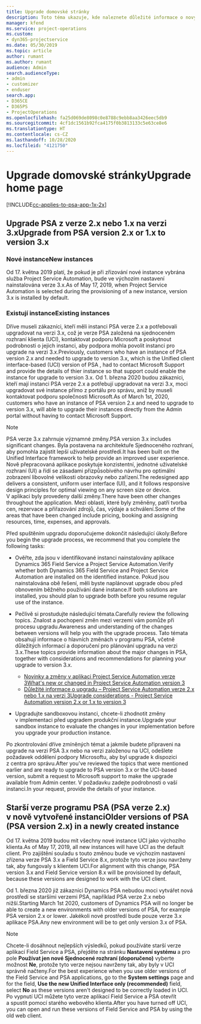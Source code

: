 ```yaml
---
title: Upgrade domovské stránky
description: Toto téma ukazuje, kde naleznete důležité informace o nových a změněných funkcích aplikace Dynamics 365 Project Service Automation a o procesu upgradu na nejnovější verzi.
manager: kfend
ms.service: project-operations
ms.custom:
- dyn365-projectservice
ms.date: 05/30/2019
ms.topic: article
author: rumant
ms.author: rumant
audience: Admin
search.audienceType:
- admin
- customizer
- enduser
search.app:
- D365CE
- D365PS
- ProjectOperations
ms.openlocfilehash: fa25d069de8098c0e8788c9ebb8aa3426eec5db9
ms.sourcegitcommit: 4cf1dc1561b92fca4175f0b3813133c5e63ce8e6
ms.translationtype: HT
ms.contentlocale: cs-CZ
ms.lasthandoff: 10/28/2020
ms.locfileid: "4121750"
---
```

# <a name="upgrade-home-page"></a><span data-ttu-id="4af29-103">Upgrade domovské stránky</span><span class="sxs-lookup"><span data-stu-id="4af29-103">Upgrade home page</span></span>

[!INCLUDE[cc-applies-to-psa-app-1x-2x](../includes/cc-applies-to-psa-app-1x-2x.md)]

## <a name="upgrade-from-psa-version-2x-or-1x-to-version-3x"></a><span data-ttu-id="4af29-104">Upgrade PSA z verze 2.x nebo 1.x na verzi 3.x</span><span class="sxs-lookup"><span data-stu-id="4af29-104">Upgrade from PSA version 2.x or 1.x to version 3.x</span></span>

### <a name="new-instances"></a><span data-ttu-id="4af29-105">Nové instance</span><span class="sxs-lookup"><span data-stu-id="4af29-105">New instances</span></span>

<span data-ttu-id="4af29-106">Od 17. května 2019 platí, že pokud je při zřizování nové instance vybrána služba Project Service Automation, bude ve výchozím nastavení nainstalována verze 3.x.</span><span class="sxs-lookup"><span data-stu-id="4af29-106">As of May 17, 2019, when Project Service Automation is selected during the provisioning of a new instance, version 3.x is installed by default.</span></span>

### <a name="existing-instances"></a><span data-ttu-id="4af29-107">Existují instance</span><span class="sxs-lookup"><span data-stu-id="4af29-107">Existing instances</span></span>

<span data-ttu-id="4af29-108">Dříve museli zákazníci, kteří měli instanci PSA verze 2.x a potřebovali upgradovat na verzi 3.x, což je verze PSA založená na sjednoceném rozhraní klienta (UCI), kontaktovat podporu Microsoft a poskytnout podrobnosti o jejich instanci, aby podpora mohla povolit instanci pro upgrade na verzi 3.x.</span><span class="sxs-lookup"><span data-stu-id="4af29-108">Previously, customers who have an instance of PSA version 2.x and needed to upgrade to version 3.x, which is the Unified client interface-based (UCI) version of PSA , had to contact Microsoft Support and provide the details of thier instance so that support could enable the instance for upgrade to version 3.x.</span></span> <span data-ttu-id="4af29-109">Od 1. března 2020 budou zákazníci, kteří mají instanci PSA verze 2.x a potřebují upgradovat na verzi 3.x, moci upgradovat své instance přímo z portálu pro správu, aniž by museli kontaktovat podporu společnosti Microsoft.</span><span class="sxs-lookup"><span data-stu-id="4af29-109">As of March 1st, 2020, customers who have an instance of PSA version 2.x and need to upgrade to version 3.x, will able to upgrade their instances directly from the Admin portal without having to contact Microsoft Support.</span></span>  

> [!NOTE]
> <span data-ttu-id="4af29-110">PSA verze 3.x zahrnuje významné změny.</span><span class="sxs-lookup"><span data-stu-id="4af29-110">PSA version 3.x includes significant changes.</span></span> <span data-ttu-id="4af29-111">Byla postavena na architektuře Sjednoceného rozhraní, aby pomohla zajistit lepší uživatelské prostředí.</span><span class="sxs-lookup"><span data-stu-id="4af29-111">It has been built on the Unified Interface framework to help provide an improved user experience.</span></span> <span data-ttu-id="4af29-112">Nově přepracovaná aplikace poskytuje konzistentní, jednotné uživatelské rozhraní (UI) a řídí se zásadami přizpůsobivého návrhu pro optimální zobrazení libovolné velikosti obrazovky nebo zařízení.</span><span class="sxs-lookup"><span data-stu-id="4af29-112">The redesigned app delivers a consistent, uniform user interface (UI), and it follows responsive design principles for optimal viewing on any screen size or device.</span></span> <span data-ttu-id="4af29-113">V aplikaci byly provedeny další změny.</span><span class="sxs-lookup"><span data-stu-id="4af29-113">There have been other changes throughout the application.</span></span> <span data-ttu-id="4af29-114">Mezi oblasti, které byly změněny, patří tvorba cen, rezervace a přiřazování zdrojů, čas, výdaje a schválení.</span><span class="sxs-lookup"><span data-stu-id="4af29-114">Some of the areas that have been changed include pricing, booking and assigning resources, time, expenses, and approvals.</span></span>

<span data-ttu-id="4af29-115">Před spuštěním upgradu doporučujeme dokončit následující úkoly:</span><span class="sxs-lookup"><span data-stu-id="4af29-115">Before you begin the upgrade process, we recommend that you complete the following tasks:</span></span>

- <span data-ttu-id="4af29-116">Ověřte, zda jsou v identifikované instanci nainstalovány aplikace Dynamics 365 Field Service a Project Service Automation.</span><span class="sxs-lookup"><span data-stu-id="4af29-116">Verify whether both Dynamics 365 Field Service and Project Service Automation are installed on the identified instance.</span></span> <span data-ttu-id="4af29-117">Pokud jsou nainstalována obě řešení, měli byste naplánovat upgrade obou před obnovením běžného používání dané instance.</span><span class="sxs-lookup"><span data-stu-id="4af29-117">If both solutions are installed, you should plan to upgrade both before you resume regular use of the instance.</span></span>
- <span data-ttu-id="4af29-118">Pečlivě si prostudujte následující témata.</span><span class="sxs-lookup"><span data-stu-id="4af29-118">Carefully review the following topics.</span></span> <span data-ttu-id="4af29-119">Znalost a pochopení změn mezi verzemi vám pomůže při procesu upgradu.</span><span class="sxs-lookup"><span data-stu-id="4af29-119">Awareness and understanding of the changes between versions will help you with the upgrade process.</span></span> <span data-ttu-id="4af29-120">Tato témata obsahují informace o hlavních změnách v programu PSA, včetně důležitých informací a doporučení pro plánování upgradu na verzi 3.x.</span><span class="sxs-lookup"><span data-stu-id="4af29-120">These topics provide information about the major changes in PSA, together with considerations and recommendations for planning your upgrade to version 3.x.</span></span>

    - [<span data-ttu-id="4af29-121">Novinky a změny v aplikaci Project Service Automation verze 3</span><span class="sxs-lookup"><span data-stu-id="4af29-121">What's new or changed in Project Service Automation version 3</span></span>](whats-new-changed-v3.md)
    - [<span data-ttu-id="4af29-122">Důležité informace o upgradu – Project Service Automation verze 2.x nebo 1.x na verzi 3</span><span class="sxs-lookup"><span data-stu-id="4af29-122">Upgrade considerations - Project Service Automation version 2.x or 1.x to version 3</span></span>](upgrade-v3.md)

- <span data-ttu-id="4af29-123">Upgradujte sandboxovou instanci, chcete-li zhodnotit změny v implementaci před upgradem produkční instance.</span><span class="sxs-lookup"><span data-stu-id="4af29-123">Upgrade your sandbox instance to evaluate the changes in your implementation before you upgrade your production instance.</span></span>

<span data-ttu-id="4af29-124">Po zkontrolování dříve zmíněných témat a jakmile budete připraveni na upgrade na verzi PSA 3.x nebo na verzi založenou na UCI, odešlete požadavek oddělení podpory Microsoftu, aby byl upgrade k dispozici z centra pro správu.</span><span class="sxs-lookup"><span data-stu-id="4af29-124">After you've reviewed the topics that were mentioned earlier and are ready to upgrade to PSA version 3.x or the UCI-based version, submit a request to Microsoft support to make the upgrade available from Admin center.</span></span> <span data-ttu-id="4af29-125">V požadavku zadejte podrobnosti o vaší instanci.</span><span class="sxs-lookup"><span data-stu-id="4af29-125">In your request, provide the details of your instance.</span></span>

## <a name="older-versions-of-psa-psa-version-2x-in-a-newly-created-instance"></a><span data-ttu-id="4af29-126">Starší verze programu PSA (PSA verze 2.x) v nově vytvořené instanci</span><span class="sxs-lookup"><span data-stu-id="4af29-126">Older versions of PSA (PSA version 2.x) in a newly created instance</span></span>

<span data-ttu-id="4af29-127">Od 17. května 2019 budou mít všechny nové instance UCI jako výchozího klienta.</span><span class="sxs-lookup"><span data-stu-id="4af29-127">As of May 17, 2019, all new instances will have UCI as the default client.</span></span> <span data-ttu-id="4af29-128">Pro zajištění souladu s touto změnou bude ve výchozím nastavení zřízena verze PSA 3.x a Field Service 8.x, protože tyto verze jsou navrženy tak, aby fungovaly s klientem UCI.</span><span class="sxs-lookup"><span data-stu-id="4af29-128">For alignment with this change, PSA version 3.x and Field Service version 8.x will be provisioned by default, because these versions are designed to work with the UCI client.</span></span>

<span data-ttu-id="4af29-129">Od 1. března 2020 již zákazníci Dynamics PSA nebudou moci vytvářet nová prostředí se staršími verzemi PSA, například PSA verze 2.x nebo nižší.</span><span class="sxs-lookup"><span data-stu-id="4af29-129">Starting March 1st 2020, customers of Dynamics PSA will no longer be able to create a new environments with older versions of PSA, for example PSA version 2.x or lower.</span></span> <span data-ttu-id="4af29-130">Jakékoli nové prostředí bude pouze verze 3.x aplikace PSA.</span><span class="sxs-lookup"><span data-stu-id="4af29-130">Any new environment will be to get only version 3.x of PSA.</span></span>

> [!NOTE]
> <span data-ttu-id="4af29-131">Chcete-li dosáhnout nejlepších výsledků, pokud používáte starší verze aplikací Field Service a PSA, přejděte na stránku **Nastavení systému** a pro pole **Používat jen nové Sjednocené rozhraní (doporučeno)** vyberte možnost **Ne**, protože tyto verze nejsou navrženy tak, aby byly v UCI správně načteny.</span><span class="sxs-lookup"><span data-stu-id="4af29-131">For the best experience when you use older versions of the Field Service and PSA applications, go to the **System settings** page and for the field, **Use the new Unified Interface only (recommended)** field, select **No** as these versions aren't designed to be correctly loaded in UCI.</span></span> <span data-ttu-id="4af29-132">Po vypnutí UCI můžete tyto verze aplikací Field Service a PSA otevřít a spustit pomocí starého webového klienta.</span><span class="sxs-lookup"><span data-stu-id="4af29-132">After you have turned off UCI, you can open and run these versions of Field Service and PSA by using the old web client.</span></span> 
